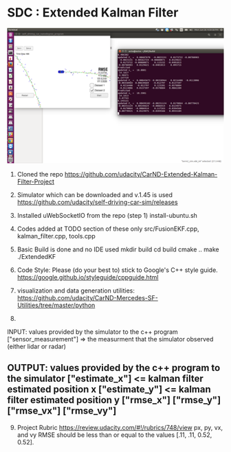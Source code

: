 # SDC : Extended Kalman Filter
 ![Calibration result](https://github.com/parthasen/SDC/blob/P6/Screenshot%20from%202017-06-26%2016-59-31.png)

1. Cloned the repo 
https://github.com/udacity/CarND-Extended-Kalman-Filter-Project
2. Simulator which can be downloaded and v.1.45 is used
https://github.com/udacity/self-driving-car-sim/releases
3. Installed uWebSocketIO from the repo (step 1) 
install-ubuntu.sh
4. Codes added at TODO section of  these only src/FusionEKF.cpp, kalman_filter.cpp, tools.cpp
5. Basic Build is done and no IDE used
    mkdir build
    cd build
    cmake ..
    make
    ./ExtendedKF

6. Code Style: 
Please (do your best to) stick to Google's C++ style guide. https://google.github.io/styleguide/cppguide.html

7. visualization and data generation utilities: 
https://github.com/udacity/CarND-Mercedes-SF-Utilities/tree/master/python

8. 
INPUT: values provided by the simulator to the c++ program 
     ["sensor_measurement"] => the measurment that the simulator observed (either lidar or radar)


OUTPUT: values provided by the c++ program to the simulator 
  ["estimate_x"] <= kalman filter estimated position x
  ["estimate_y"] <= kalman filter estimated position y
  ["rmse_x"]
  ["rmse_y"]
  ["rmse_vx"]
  ["rmse_vy"]
   ---
9. Project Rubric
https://review.udacity.com/#!/rubrics/748/view
px, py, vx, and vy RMSE should be less than or equal to the values [.11, .11, 0.52, 0.52]. 
